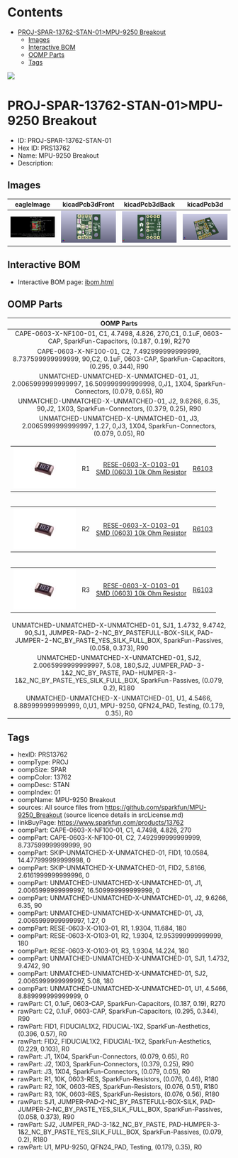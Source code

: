 



Contents
========

* [PROJ-SPAR-13762-STAN-01>MPU-9250 Breakout](#proj-spar-13762-stan-01mpu-9250-breakout)
	* [Images](#images)
	* [Interactive BOM](#interactive-bom)
	* [OOMP Parts](#oomp-parts)
	* [Tags](#tags)
  
![][im]
# PROJ-SPAR-13762-STAN-01>MPU-9250 Breakout

- ID: PROJ-SPAR-13762-STAN-01
- Hex ID: PRS13762
- Name: MPU-9250 Breakout
- Description: 

## Images
  
  

|eagleImage|kicadPcb3dFront|kicadPcb3dBack|kicadPcb3d|
| :---: | :---: | :---: | :---: |
|[![eagleImage](eagleImage_140.png)](eagleImage_600.png)|[![kicadPcb3dFront](kicadPcb3dFront_140.png)](kicadPcb3dFront_600.png)|[![kicadPcb3dBack](kicadPcb3dBack_140.png)](kicadPcb3dBack_600.png)|[![kicadPcb3d](kicadPcb3d_140.png)](kicadPcb3d_600.png)|

## Interactive BOM

- Interactive BOM page: [ibom.html](kicad/bom/ibom.html)

## OOMP Parts
  

|OOMP Parts|
| :---: |
|CAPE-0603-X-NF100-01, C1, 4.7498, 4.826, 270,C1, 0.1uF, 0603-CAP, SparkFun-Capacitors, (0.187, 0.19), R270|
|CAPE-0603-X-NF100-01, C2, 7.492999999999999, 8.737599999999999, 90,C2, 0.1uF, 0603-CAP, SparkFun-Capacitors, (0.295, 0.344), R90|
|UNMATCHED-UNMATCHED-X-UNMATCHED-01, J1, 2.0065999999999997, 16.509999999999998, 0,J1, 1X04, SparkFun-Connectors, (0.079, 0.65), R0|
|UNMATCHED-UNMATCHED-X-UNMATCHED-01, J2, 9.6266, 6.35, 90,J2, 1X03, SparkFun-Connectors, (0.379, 0.25), R90|
|UNMATCHED-UNMATCHED-X-UNMATCHED-01, J3, 2.0065999999999997, 1.27, 0,J3, 1X04, SparkFun-Connectors, (0.079, 0.05), R0|
|<table><tr><td>![RESE-0603-X-O103-01](https://raw.githubusercontent.com/oomlout/oomlout_OOMP_parts/main/RESE-0603-X-O103-01/image_140.jpg)</td><td> R1</td><td>[RESE-0603-X-O103-01<br>SMD (0603) 10k Ohm Resistor](https://github.com/oomlout/oomlout_OOMP_parts/tree/main/RESE-0603-X-O103-01/)</td><td>[R6103](https://github.com/oomlout/oomlout_OOMP_parts/tree/main/RESE-0603-X-O103-01/)</td></tr></table>|
|<table><tr><td>![RESE-0603-X-O103-01](https://raw.githubusercontent.com/oomlout/oomlout_OOMP_parts/main/RESE-0603-X-O103-01/image_140.jpg)</td><td> R2</td><td>[RESE-0603-X-O103-01<br>SMD (0603) 10k Ohm Resistor](https://github.com/oomlout/oomlout_OOMP_parts/tree/main/RESE-0603-X-O103-01/)</td><td>[R6103](https://github.com/oomlout/oomlout_OOMP_parts/tree/main/RESE-0603-X-O103-01/)</td></tr></table>|
|<table><tr><td>![RESE-0603-X-O103-01](https://raw.githubusercontent.com/oomlout/oomlout_OOMP_parts/main/RESE-0603-X-O103-01/image_140.jpg)</td><td> R3</td><td>[RESE-0603-X-O103-01<br>SMD (0603) 10k Ohm Resistor](https://github.com/oomlout/oomlout_OOMP_parts/tree/main/RESE-0603-X-O103-01/)</td><td>[R6103](https://github.com/oomlout/oomlout_OOMP_parts/tree/main/RESE-0603-X-O103-01/)</td></tr></table>|
|UNMATCHED-UNMATCHED-X-UNMATCHED-01, SJ1, 1.4732, 9.4742, 90,SJ1, JUMPER-PAD-2-NC_BY_PASTEFULL-BOX-SILK, PAD-JUMPER-2-NC_BY_PASTE_YES_SILK_FULL_BOX, SparkFun-Passives, (0.058, 0.373), R90|
|UNMATCHED-UNMATCHED-X-UNMATCHED-01, SJ2, 2.0065999999999997, 5.08, 180,SJ2, JUMPER_PAD-3-1&2_NC_BY_PASTE, PAD-HUMPER-3-1&2_NC_BY_PASTE_YES_SILK_FULL_BOX, SparkFun-Passives, (0.079, 0.2), R180|
|UNMATCHED-UNMATCHED-X-UNMATCHED-01, U1, 4.5466, 8.889999999999999, 0,U1, MPU-9250, QFN24_PAD, Testing, (0.179, 0.35), R0|

## Tags

- hexID: PRS13762
- oompType: PROJ
- oompSize: SPAR
- oompColor: 13762
- oompDesc: STAN
- oompIndex: 01
- oompName: MPU-9250 Breakout
- sources: All source files from https://github.com/sparkfun/MPU-9250_Breakout (source licence details in srcLicense.md)
- linkBuyPage: https://www.sparkfun.com/products/13762
- oompPart: CAPE-0603-X-NF100-01, C1, 4.7498, 4.826, 270
- oompPart: CAPE-0603-X-NF100-01, C2, 7.492999999999999, 8.737599999999999, 90
- oompPart: SKIP-UNMATCHED-X-UNMATCHED-01, FID1, 10.0584, 14.477999999999998, 0
- oompPart: SKIP-UNMATCHED-X-UNMATCHED-01, FID2, 5.8166, 2.6161999999999996, 0
- oompPart: UNMATCHED-UNMATCHED-X-UNMATCHED-01, J1, 2.0065999999999997, 16.509999999999998, 0
- oompPart: UNMATCHED-UNMATCHED-X-UNMATCHED-01, J2, 9.6266, 6.35, 90
- oompPart: UNMATCHED-UNMATCHED-X-UNMATCHED-01, J3, 2.0065999999999997, 1.27, 0
- oompPart: RESE-0603-X-O103-01, R1, 1.9304, 11.684, 180
- oompPart: RESE-0603-X-O103-01, R2, 1.9304, 12.953999999999999, 180
- oompPart: RESE-0603-X-O103-01, R3, 1.9304, 14.224, 180
- oompPart: UNMATCHED-UNMATCHED-X-UNMATCHED-01, SJ1, 1.4732, 9.4742, 90
- oompPart: UNMATCHED-UNMATCHED-X-UNMATCHED-01, SJ2, 2.0065999999999997, 5.08, 180
- oompPart: UNMATCHED-UNMATCHED-X-UNMATCHED-01, U1, 4.5466, 8.889999999999999, 0
- rawPart: C1, 0.1uF, 0603-CAP, SparkFun-Capacitors, (0.187, 0.19), R270
- rawPart: C2, 0.1uF, 0603-CAP, SparkFun-Capacitors, (0.295, 0.344), R90
- rawPart: FID1, FIDUCIAL1X2, FIDUCIAL-1X2, SparkFun-Aesthetics, (0.396, 0.57), R0
- rawPart: FID2, FIDUCIAL1X2, FIDUCIAL-1X2, SparkFun-Aesthetics, (0.229, 0.103), R0
- rawPart: J1, 1X04, SparkFun-Connectors, (0.079, 0.65), R0
- rawPart: J2, 1X03, SparkFun-Connectors, (0.379, 0.25), R90
- rawPart: J3, 1X04, SparkFun-Connectors, (0.079, 0.05), R0
- rawPart: R1, 10K, 0603-RES, SparkFun-Resistors, (0.076, 0.46), R180
- rawPart: R2, 10K, 0603-RES, SparkFun-Resistors, (0.076, 0.51), R180
- rawPart: R3, 10K, 0603-RES, SparkFun-Resistors, (0.076, 0.56), R180
- rawPart: SJ1, JUMPER-PAD-2-NC_BY_PASTEFULL-BOX-SILK, PAD-JUMPER-2-NC_BY_PASTE_YES_SILK_FULL_BOX, SparkFun-Passives, (0.058, 0.373), R90
- rawPart: SJ2, JUMPER_PAD-3-1&2_NC_BY_PASTE, PAD-HUMPER-3-1&2_NC_BY_PASTE_YES_SILK_FULL_BOX, SparkFun-Passives, (0.079, 0.2), R180
- rawPart: U1, MPU-9250, QFN24_PAD, Testing, (0.179, 0.35), R0



[im]: kicadPcb3d_450.png
